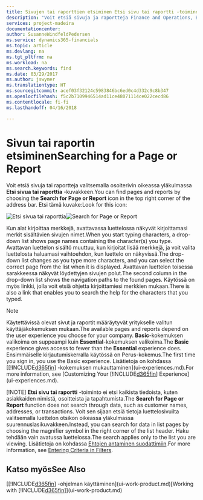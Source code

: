```yaml
---
title: Sivujen tai raporttien etsiminen Etsi sivu tai raportti -toiminnolla | Microsoft Docs
description: "Voit etsiä sivuja ja raportteja Finance and Operations, Business editionissa Etsi sivu tai raportti -toiminnolla."
services: project-madeira
documentationcenter: 
author: SusanneWindfeldPedersen
ms.service: dynamics365-financials
ms.topic: article
ms.devlang: na
ms.tgt_pltfrm: na
ms.workload: na
ms.search.keywords: find
ms.date: 03/29/2017
ms.author: jswymer
ms.translationtype: HT
ms.sourcegitcommit: acef03f32124c5983846bc6ed0c4d332c9c8b347
ms.openlocfilehash: f5c2b7109946514ad11ce48071114ce022cecd86
ms.contentlocale: fi-fi
ms.lasthandoff: 04/16/2018

---
```

# <a name="searching-for-a-page-or-report"></a><span data-ttu-id="5977a-103">Sivun tai raportin etsiminen</span><span class="sxs-lookup"><span data-stu-id="5977a-103">Searching for a Page or Report</span></span>
<span data-ttu-id="5977a-104">Voit etsiä sivuja tai raportteja valitsemalla osoiterivin oikeassa yläkulmassa **Etsi sivua tai raporttia** -kuvakkeen.</span><span class="sxs-lookup"><span data-stu-id="5977a-104">You can find pages and reports by choosing the **Search for Page or Report** icon in the top right corner of the address bar.</span></span> <span data-ttu-id="5977a-105">Etsi tämä kuvake:</span><span class="sxs-lookup"><span data-stu-id="5977a-105">Look for this icon:</span></span>

<span data-ttu-id="5977a-106">![Etsi sivua tai raporttia](media/ui-search/search.png "Etsi sivua tai raporttia")</span><span class="sxs-lookup"><span data-stu-id="5977a-106">![Search for Page or Report](media/ui-search/search.png "Search for Page or Report")</span></span>

<span data-ttu-id="5977a-107">Kun alat kirjoittaa merkkejä, avattavassa luettelossa näkyvät kirjoittamasi merkit sisältävien sivujen nimet.</span><span class="sxs-lookup"><span data-stu-id="5977a-107">When you start typing characters, a drop-down list shows page names containing the character(s) you type.</span></span> <span data-ttu-id="5977a-108">Avattavan luettelon sisältö muuttuu, kun kirjoitat lisää merkkejä, ja voit valita luettelosta haluamasi vaihtoehdon, kun luettelo on näkyvissä.</span><span class="sxs-lookup"><span data-stu-id="5977a-108">The drop-down list changes as you type more characters, and you can select the correct page from the list when it is displayed.</span></span> <span data-ttu-id="5977a-109">Avattavan luettelon toisessa sarakkeessa näkyvät löydettyjen sivujen polut.</span><span class="sxs-lookup"><span data-stu-id="5977a-109">The second column in the drop-down list shows the navigation paths to the found pages.</span></span> <span data-ttu-id="5977a-110">Käytössä on myös linkki, jolla voit etsiä ohjetta kirjoittamiesi merkkien mukaan.</span><span class="sxs-lookup"><span data-stu-id="5977a-110">There is also a link that enables you to search the help for the characters that you typed.</span></span>

> [!NOTE]
>   <span data-ttu-id="5977a-111">Käytettävissä olevat sivut ja raportit määräytyvät yritykselle valitun käyttäjäkokemuksen mukaan.</span><span class="sxs-lookup"><span data-stu-id="5977a-111">The available pages and reports depend on the user experience you choose for your company.</span></span> <span data-ttu-id="5977a-112">**Basic**-kokemuksen valikoima on suppeampi kuin **Essential**-kokemuksen valikoima.</span><span class="sxs-lookup"><span data-stu-id="5977a-112">The **Basic** experience gives access to fewer than the **Essential** experience does.</span></span> <span data-ttu-id="5977a-113">Ensimmäiselle kirjautumiskerralla käytössä on Perus-kokemus.</span><span class="sxs-lookup"><span data-stu-id="5977a-113">The first time you sign in, you use the Basic experience.</span></span> <span data-ttu-id="5977a-114">Lisätietoja on kohdassa [[!INCLUDE[d365fin](includes/d365fin_md.md)] -kokemuksen mukauttaminen](ui-experiences.md).</span><span class="sxs-lookup"><span data-stu-id="5977a-114">For more information, see [Customizing Your  [!INCLUDE[d365fin](includes/d365fin_md.md)] Experience](ui-experiences.md).</span></span>
> 
> [!NOTE]
>   <span data-ttu-id="5977a-115">**Etsi sivu tai raportti** -toiminto ei etsi kaikista tiedoista, kuten asiakkaiden nimistä, osoitteista ja tapahtumista.</span><span class="sxs-lookup"><span data-stu-id="5977a-115">The **Search for Page or Report** function does not search through data, such as customer names, addresses, or transactions.</span></span> <span data-ttu-id="5977a-116">Voit sen sijaan etsiä tietoja luettelosivuilta valitsemalla luettelon otsikon oikeassa yläkulmassa suurennuslasikuvakkeen.</span><span class="sxs-lookup"><span data-stu-id="5977a-116">Instead, you can search for data in list pages by choosing the magnifier symbol in the right corner of the list header.</span></span> <span data-ttu-id="5977a-117">Haku tehdään vain avatussa luettelossa.</span><span class="sxs-lookup"><span data-stu-id="5977a-117">The search applies only to the list you are viewing.</span></span> <span data-ttu-id="5977a-118">Lisätietoja on kohdassa [Ehtojen antaminen suodattimiin](ui-enter-criteria-filters.md).</span><span class="sxs-lookup"><span data-stu-id="5977a-118">For more information, see [Entering Criteria in Filters](ui-enter-criteria-filters.md).</span></span>

## <a name="see-also"></a><span data-ttu-id="5977a-119">Katso myös</span><span class="sxs-lookup"><span data-stu-id="5977a-119">See Also</span></span>
<span data-ttu-id="5977a-120">[[!INCLUDE[d365fin](includes/d365fin_md.md)] -ohjelman käyttäminen](ui-work-product.md)</span><span class="sxs-lookup"><span data-stu-id="5977a-120">[Working with [!INCLUDE[d365fin](includes/d365fin_md.md)]](ui-work-product.md)</span></span>

